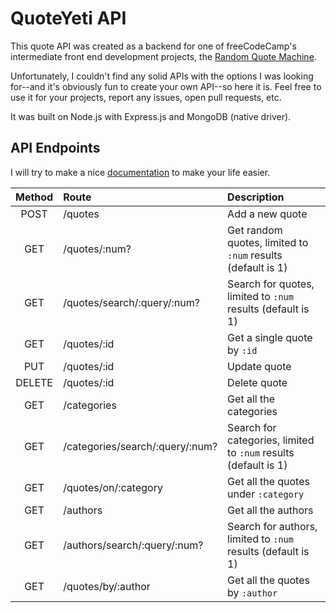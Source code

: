 # QuoteYeti API

This quote API was created as a backend for one of freeCodeCamp's intermediate front end development projects, the [Random Quote Machine](https://www.freecodecamp.com/challenges/build-a-random-quote-machine).

Unfortunately, I couldn't find any solid APIs with the options I was looking for--and it's obviously fun to create your own API--so here it is. Feel free to use it for your projects, report any issues, open pull requests, etc.

It was built on Node.js with Express.js and MongoDB (native driver).

## API Endpoints

I will try to make a nice [documentation](http://quoteyeti.com) to make your life easier.

| Method | Route | Description |
|:---:|:---| :---|
| POST | /quotes | Add a new quote |
| GET | /quotes/:num? | Get random quotes, limited to `:num` results (default is 1) |
| GET | /quotes/search/:query/:num? | Search for quotes, limited to `:num` results (default is 1) |
| GET | /quotes/:id | Get a single quote by `:id` |
| PUT | /quotes/:id | Update quote |
| DELETE | /quotes/:id | Delete quote |
| GET | /categories | Get all the categories |
| GET | /categories/search/:query/:num? | Search for categories, limited to `:num` results (default is 1) |
| GET | /quotes/on/:category | Get all the quotes under `:category` |
| GET | /authors | Get all the authors |
| GET | /authors/search/:query/:num? | Search for authors, limited to `:num` results (default is 1) |
| GET | /quotes/by/:author | Get all the quotes by `:author` |
